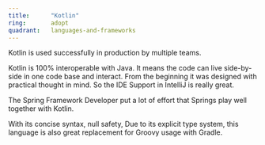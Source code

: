 ```yaml
---
title:      "Kotlin"
ring:       adopt
quadrant:   languages-and-frameworks
---
```


Kotlin is used successfully in production by multiple teams.

Kotlin is 100% interoperable with Java. It means the code can live side-by-side in one code base and interact.
From the beginning it was designed with practical thought in mind. So the IDE Support in IntelliJ is really great.  

The Spring Framework Developer put a lot of effort that Springs play well together with Kotlin. 

With its concise syntax, null safety, 
Due to its explicit type system, this language is also great replacement for Groovy usage with Gradle.

